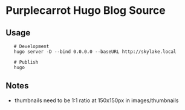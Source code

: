 # Purplecarrot Hugo Blog Source

## Usage
```
   # Development
   hugo server -D --bind 0.0.0.0 --baseURL http://skylake.local
   
   # Publish
   hugo 
```   	

## Notes
- thumbnails need to be 1:1 ratio at 150x150px in images/thumbnails

